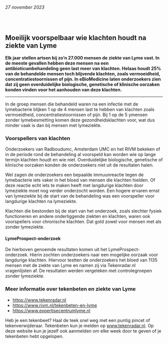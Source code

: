 *27 november 2023*

<br></br>

## Moeilijk voorspelbaar wie klachten houdt na ziekte van Lyme

**Elk jaar stellen artsen bij zo’n 27.000 mensen de ziekte van Lyme vast. In de meeste gevallen hebben deze mensen na een antibioticumbehandeling geen last meer van klachten. Helaas houdt 25% van de behandelde mensen toch blijvende klachten, zoals vermoeidheid, concentratiestoornissen of pijn. In eBioMedicine laten onderzoekers zien dat zij geen overduidelijke biologische, genetische of klinische oorzaken konden vinden voor het aanhouden van deze klachten.**

---

In de groep mensen die behandeld waren na een infectie met de lymebacterie blijken 1 op de 4 mensen last te hebben van klachten zoals vermoeidheid, concentratiestoornissen of pijn. Bij 1 op de 5 ymensen zonder lymebesmetting komen deze gezondheidsklachten voor, wat dus minder vaak is dan bij mensen met lymeziekte.

### Voorspellers van klachten 
Onderzoekers van Radboudumc, Amsterdam UMC en het RIVM bekeken of in de periode rond de behandeling al voorspeld kan worden wie op lange termijn klachten houdt en wie niet. Overduidelijke biologische, genetische of klinische oorzaken konden de onderzoekers niet uit de resultaten halen. 

Wel zagen de onderzoekers een bepaalde immuunreactie tegen de lymebacterie iets vaker in het bloed van mensen die klachten hielden. Of deze reactie echt iets te maken heeft met langdurige klachten door lymeziekte moet nog verder onderzocht worden. Een hogere ervaren ernst van lymeziekte bij de start van de behandeling was een voorspeller voor langdurige klachten na lymeziekte. 

Klachten die bestonden bij de start van het onderzoek, zoals slechter fysiek functioneren en andere onderliggende ziekten en klachten, waren ook voorspellers voor chronische klachten. Dat gold zowel voor mensen met als zonder lymeziekte. 


<!--<figure className="figure mb-2 text-center w-100">
  <img className="figure-img img-fluid" style="max-width:400px;width:100%;" src="/assets/images/teekophuid.jpg" alt="Foto van bloedbuizen vergelijkbaar met de buizen voor dit onderzoek">
  <figcaption className="figure-caption">Via Tekenradar.nl kunnen mensen elke week melden of ze tekenbeten hebben gehad.</figcaption>
</figure> -->

#### LymeProspect-onderzoek

De hierboven genoemde resultaten komen uit het LymeProspect-onderzoek. Hierin zochten onderzoekers naar een mogelijke oorzaak voor langdurige klachten. Hiervoor testten de onderzoekers het bloed van 1135 mensen met de ziekte van Lyme en namen zij via Tekenradar.nl vragenlijsten af. De resultaten werden vergeleken met controlegroepen zonder lymeziekte.

### Meer informatie over tekenbeten en ziekte van Lyme
- <https://www.tekenradar.nl>
- <https://www.rivm.nl/tekenbeten-en-lyme>
- <https://www.expertisecentrumlyme.nl>

Heb je een tekenbeet? Haal de teek snel weg met een puntig pincet of tekenverwijderaar. Tekenbeten kun je melden op www.tekenradar.nl. Op deze website kun je jezelf ook aanmelden om elke week door te geven of je tekenbeten hebt opgelopen.

<br></br>

